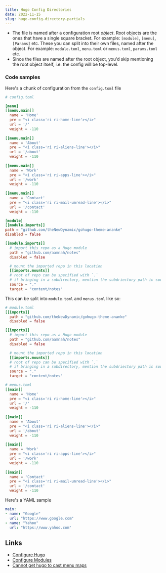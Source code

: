```yaml
---
title: Hugo Config Directories
date: 2022-11-15
slug: hugo-config-directory-partials
---
```


- The file is named after a configuration root _object_.
Root objects are the ones that have a single square bracket. For example: `[module]`, `[menu]`, `[Params]` etc. These you can split into their own files, named after the object. For example: `module.toml`, `menu.toml` or `menus.toml`, `params.toml` etc. 
- Since the files are named after the root object, you'd skip mentioning the root object itself, i.e. the config will be top-level.

### Code samples

Here's a chunk of configuration from the `config.toml` file

```toml
# config.toml

[menu]
[[menu.main]]
  name = 'Home'
  pre = "<i class='ri ri-home-line'></i>"
  url = '/'
  weight = -110
  
[[menu.main]]
  name = 'About'
  pre = "<i class='ri ri-aliens-line'></i>"
  url = '/about'
  weight = -110
  
[[menu.main]]
  name = 'Work'
  pre = "<i class='ri ri-apps-line'></i>"
  url = '/work'
  weight = -110
  
[[menu.main]]
  name = 'Contact'
  pre = "<i class='ri ri-mail-unread-line'></i>"
  url = '/contact'
  weight = -110

[module]
[[module.imports]]
path = "github.com/theNewDynamic/gohugo-theme-ananke"
disabled = false

[[module.imports]]
  # import this repo as a Hugo module
  path = "github.com/aamnah/notes"
  disabled = false

  # mount the imported repo in this location
  [[imports.mounts]]
  # root of repo can be specified with `.`
  # if bringing in a subdirectory, mention the subdriectory path in source
  source = "."
  target = "content/notes"
```


This can be split into `module.toml` and `menus.toml` like so:

```toml
# module.toml
[[imports]]
  path = "github.com/theNewDynamic/gohugo-theme-ananke"
  disabled = false

[[imports]]
  # import this repo as a Hugo module
  path = "github.com/aamnah/notes"
  disabled = false

  # mount the imported repo in this location
  [[imports.mounts]]
  # root of repo can be specified with `.`
  # if bringing in a subdirectory, mention the subdriectory path in source
  source = "."
  target = "content/notes"
```

```toml
# menus.toml
[[main]]
  name = 'Home'
  pre = "<i class='ri ri-home-line'></i>"
  url = '/'
  weight = -110
  
[[main]]
  name = 'About'
  pre = "<i class='ri ri-aliens-line'></i>"
  url = '/about'
  weight = -110
  
[[main]]
  name = 'Work'
  pre = "<i class='ri ri-apps-line'></i>"
  url = '/work'
  weight = -110
  
[[main]]
  name = 'Contact'
  pre = "<i class='ri ri-mail-unread-line'></i>"
  url = '/contact'
  weight = -110
```

Here's a YAML sample

```yaml
main:
- name: "Google"
  url: "https://www.google.com"
- name: "Yahoo"
  url: "https://www.yahoo.com"
```


Links
--
- [Configure Hugo](https://gohugo.io/getting-started/configuration/)
- [Configure Modules](https://gohugo.io/hugo-modules/configuration/)
- [Cannot get hugo to cast menu maps](https://discourse.gohugo.io/t/cannot-get-hugo-to-cast-menu-maps/29136/10)